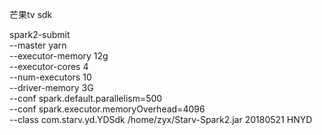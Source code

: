 芒果tv sdk

spark2-submit \
 --master yarn \
 --executor-memory 12g \
 --executor-cores 4 \
 --num-executors 10  \
 --driver-memory 3G \
 --conf spark.default.parallelism=500 \
 --conf spark.executor.memoryOverhead=4096 \
 --class com.starv.yd.YDSdk /home/zyx/Starv-Spark2.jar 20180521 HNYD